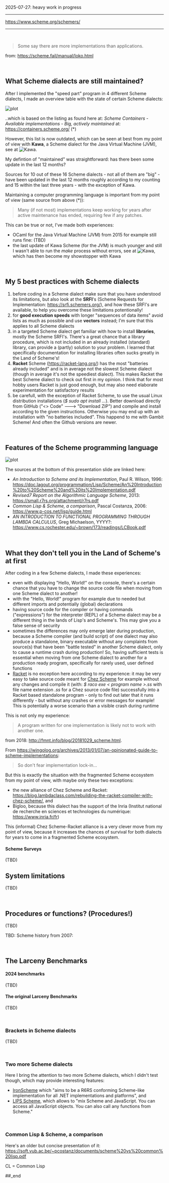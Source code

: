 2025-07-27: heavy work in progress

---

https://www.scheme.org/schemers/

---

<br/>

> Some say there are more implementations than applications.

from: https://scheme.fail/manual/loko.html

<br/>

## What Scheme dialects are still maintained?

After I implemented the "speed part" program in 4 different Scheme dialects, I made an overview table with the state of certain Scheme dialects:

![plot](./Scheme%20dialects%20-%20big%2C%20actively%20maintained.png)

..which is based on the listing as found here at: _Scheme Containers - Available implementations - Big, actively maintained_ at: https://containers.scheme.org/ (*)

However, this list is now outdated, which can be seen at best from my point of view with **Kawa**, a Scheme dialect for the Java Virtual Machine (JVM), see at ![Kawa](https://github.com/practicalcomputerscience/MicrobenchmarkGPHLlanguages/tree/main/03%20-%20source%20code/02%20-%20functional%20languages/Scheme/Scheme%20dialects%20on%20the%20Java%20Virtual%20Machine%20(JVM)).

My defintion of "maintained" was straightforward: has there been some update in the last 12 months?

Sources for 10 out of these 16 Scheme dialects - not all of them are "big" - have been updated in the last 12 months roughly according to my counting and 15 within the last three years - with the exception of Kawa.

Maintaining a computer programming language is important from my point of view (same source from above (*)):

> Many (if not most) implementations keep working for years after active maintenance has ended, requiring few if any patches.

This can be true or not, I've made both experiences:
- OCaml for the Java Virtual Machine (JVM) from 2015 for example still runs fine: (TBD)
- the last update of Kawa Scheme (for the JVM) is much younger and still I wasn't able to run the _make_ process without errors, see at ![Kawa](https://github.com/practicalcomputerscience/MicrobenchmarkGPHLlanguages/tree/main/03%20-%20source%20code/02%20-%20functional%20languages/Scheme/Scheme%20dialects%20on%20the%20Java%20Virtual%20Machine%20(JVM)), which has then become my showstopper with Kawa

<br/>

## My 5 best practices with Scheme dialects

1. before coding in a Scheme dialect make sure that you have understood its limitations, but also look at the **SRFI**'s (Scheme Requests for Implementation: https://srfi.schemers.org/), and how these SRFI's are available, to help you overcome these limitations potentionally!
2. for **good execution speeds** with longer "sequences of data items" avoid lists as much as possible and use **vectors** instead; I'm sure that this applies to all Scheme dialects
3. in a targeted Scheme dialect get familiar with how to install **libraries**, mostly the Scheme SRFI's. There's a great chance that a library procedure, which is not included in an already installed (standard) library, can provide a (partly) solution to your problem. I learned that specifically documentation for installing libraries often sucks greatly in the Land of Scheme's!
4. **Racket** Scheme (https://racket-lang.org/) has the most "batteries already included" and is in average not the slowest Scheme dialect (though in average it's not the speediest dialect). This makes Racket the best Scheme dialect to check out first in my opinion. I think that for most hobby users Racket is just good enough, but may also need elaborate experimentation for satisfactory results
5. be carefull, with the exception of Racket Scheme, to use the usual Linux distribution installations (_$ sudo apt install ..._). Better download directly from GitHub ("<> Code" ---> "Download ZIP") and compile and install according to the given instructions. Otherwise you may end up with an installation with "no
batteries included". This happend to me with Gambit Scheme! And often the Github versions are newer.

<br/>

## Features of the Scheme programming language

![plot](https://github.com/practicalcomputerscience/MicrobenchmarkGPHLlanguages/blob/main/03%20-%20source%20code/02%20-%20functional%20languages/Scheme/Features%20of%20the%20Scheme%20programming%20language.png)

The sources at the bottom of this presentation slide are linked here:

- _An Introduction to Scheme and its Implementation_, Paul R. Wilson, 1996: https://doc.lagout.org/programmation/Lisp/Scheme/An%20Introduction%20to%20Scheme%20and%20its%20Implementation.pdf
- _Revised7 Report on the Algorithmic Language Scheme_, 2013: https://small.r7rs.org/attachment/r7rs.pdf
- _Common Lisp & Scheme, a comparison_, Pascal Costanza, 2006: https://www.p-cos.net/lisp/guide.html
- _AN INTRODUCTION TO FUNCTIONAL PROGRAMMING THROUGH LAMBDA CALCULUS_, Greg Michaelson, YYYY?: https://www.cs.rochester.edu/~brown/173/readings/LCBook.pdf

<br/>

## What they don't tell you in the Land of Scheme's at first

After coding in a few Scheme dialects, I made these experiences:

- even with displaying "Hello, World!" on the console, there's a certain chance that you have to change the source code file when moving from one Scheme dialect to another!
- with the "Hello, World!" program for example due to needed but different imports and potentially (global) declarations
- having source code for the compiler or having commands ("expressions") for the interpreter (REPL) of a Scheme dialect may be a different thing in the lands of Lisp's and Scheme's. This may give you a false sense of security
- sometimes the differences may only emerge later during production, because a Scheme compiler (and build script) of one dialect may also produce a standalone, binary executable without any complaints from source(s) that have been "battle tested" in another Scheme dialect, only to cause a runtime crash during production! So, having sufficient tests is essential when moving from one Scheme dialect to another for a production ready program, specifically for rarely used, user defined functions
- [Racket](https://github.com/practicalcomputerscience/MicrobenchmarkGPHLlanguages/tree/main/03%20-%20source%20code/02%20-%20functional%20languages/Scheme/Racket) is no exception here according to my experience: it may be very easy to take source code meant for [Chez Scheme](https://github.com/practicalcomputerscience/MicrobenchmarkGPHLlanguages/tree/main/03%20-%20source%20code/02%20-%20functional%20languages/Scheme/Racket#chez-scheme-cs) for example without any changes and compile it (with: _$ raco exe < program name >.ss_ with file name extension _.ss_ for a Chez source code file) successfully into a Racket based standalone program - only to find out later that it runs differently - but without any crashes or error messages for example! This is potentially a worse scenario than a visible crash during runtime

This is not only my experience:

> A program written for one implementation is likely not to work with another one.

from 2018: http://fmnt.info/blog/20181029_scheme.html.

From https://wingolog.org/archives/2013/01/07/an-opinionated-guide-to-scheme-implementations:

> So don't fear implementation lock-in...

But this is exactly the situation with the fragmented Scheme ecosystem from my point of view, with maybe only these two exceptions:

- the new alliance of Chez Scheme and Racket: https://blog.lambdaclass.com/rebuilding-the-racket-compiler-with-chez-scheme/, and
- Bigloo, because this dialect has the support of the Inria (Institut national de recherche en sciences et technologies du numérique: https://www.inria.fr/fr)

This (informal) Chez Scheme-Racket alliance is a very clever move from my point of view, because it increases the chances of survival for both dialects for years to come in a fragmented Scheme ecosystem.

#### Scheme Surveys

(TBD)

## System limitations

(TBD)

<br/>

## Procedures or functions? (Procedures!)

(TBD)

TBD: Scheme history from 2007: 


<br/>

## The Larceny Benchmarks

#### 2024 benchmarks

(TBD)

#### The original Larceny Benchmarks

(TBD)

<br/>

### Brackets in Scheme dialects

(TBD)

<br/>

### Two more Scheme dialects

Here I bring the attention to two more Scheme dialects, which I didn't test though, which may provide interesting features:

- [IronScheme](https://github.com/IronScheme/IronScheme) which "aims to be a R6RS conforming Scheme-like implementation for all .NET implementations and platforms", and
- [LIPS Scheme](https://lips.js.org/), which allows to "mix Scheme and JavaScript. You can access all JavaScript objects. You can also call any functions from Scheme."

<br/>

### Common Lisp & Scheme, a comparison

Here's an older but concise presentation of it: https://soft.vub.ac.be/~pcostanz/documents/scheme%20vs%20common%20lisp.pdf

CL = Common Lisp

##_end
